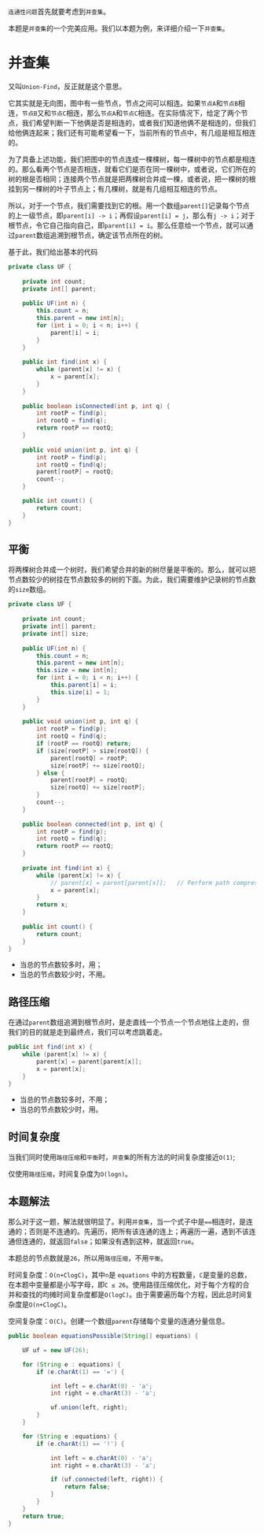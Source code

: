 `连通性问题`首先就要考虑到`并查集`。

本题是`并查集`的一个完美应用。我们以本题为例，来详细介绍一下`并查集`。

# 并查集

又叫`Union-Find`，反正就是这个意思。

它其实就是无向图，图中有一些节点，节点之间可以相连。如果`节点A`和`节点B`相连，`节点B`又和`节点C`相连，那么`节点A`和`节点C`相连。在实际情况下，给定了两个节点，我们希望判断一下他俩是否是相连的，或者我们知道他俩不是相连的，但我们给他俩连起来；我们还有可能希望看一下，当前所有的节点中，有几组是相互相连的。

为了具备上述功能，我们把图中的节点连成一棵棵树，每一棵树中的节点都是相连的。那么看两个节点是否相连，就看它们是否在同一棵树中，或者说，它们所在的树的根是否相同；连接两个节点就是把两棵树合并成一棵，或者说，把一棵树的根挂到另一棵树的叶子节点上；有几棵树，就是有几组相互相连的节点。

所以，对于一个节点，我们需要找到它的根。用一个数组`parent[]`记录每个节点的上一级节点，即`parent[i] -> i`；再假设`parent[i] = j`，那么有`j -> i`；对于根节点，令它自己指向自己，即`parent[i] = i`。那么任意给一个节点，就可以通过`parent`数组追溯到根节点，确定该节点所在的树。

基于此，我们给出基本的代码

```java
private class UF {
  
    private int count;
    private int[] parent;
    
    public UF(int n) {
        this.count = n;
        this.parent = new int[n];
        for (int i = 0; i < n; i++) {
            parent[i] = i;
        }
    }
    
    public int find(int x) {
        while (parent[x] != x) {
            x = parent[x];
        }
    }
    
    public boolean isConnected(int p, int q) {
        int rootP = find(p);
        int rootQ = find(q);
        return rootP == rootQ;
    }
    
    public void union(int p, int q) {
        int rootP = find(p);
        int rootQ = find(q);
        parent[rootP] = rootQ;
        count--;
    }

    public int count() {
        return count;
    }
}
```

## 平衡

将两棵树合并成一个树时，我们希望合并的新的树尽量是平衡的。那么，就可以把节点数较少的树挂在节点数较多的树的下面。为此，我们需要维护记录树的节点数的`size`数组。

```java
private class UF {
    
    private int count;
    private int[] parent;
    private int[] size;
    
    public UF(int n) {
        this.count = n;
        this.parent = new int[n];
        this.size = new int[n];
        for (int i = 0; i < n; i++) {
            this.parent[i] = i;
            this.size[i] = 1;
        }
    }
    
    public void union(int p, int q) {
        int rootP = find(p);
        int rootQ = find(q);
        if (rootP == rootQ) return;
        if (size[rootP] > size[rootQ]) {
            parent[rootQ] = rootP;
            size[rootP] += size[rootQ];
        } else {
            parent[rootP] = rootQ;
            size[rootQ] += size[rootP];
        }
        count--;
    }
    
    public boolean connected(int p, int q) {
        int rootP = find(p);
        int rootQ = find(q);
        return rootP == rootQ;
    }
    
    private int find(int x) {
        while (parent[x] != x) {
            // parent[x] = parent[parent[x]];   // Perform path compression
            x = parent[x];
        }
        return x;
    }
    
    public int count() {
        return count;
    }
}
```

- 当总的节点数较多时，用；
- 当总的节点数较少时，不用。

## 路径压缩

在通过`parent`数组追溯到根节点时，是走直线一个节点一个节点地往上走的，但我们的目的就是走到最终点，我们可以考虑跳着走。

```java
public int find(int x) {
    while (parent[x] != x) {
        parent[x] = parent[parent[x]];
        x = parent[x];
    }
}
```

- 当总的节点数较多时，不用；
- 当总的节点数较少时，用。

## 时间复杂度

当我们同时使用`路径压缩`和`平衡`时，`并查集`的所有方法的时间复杂度接近`O(1)`;

仅使用`路径压缩`，时间复杂度为`O(logn)`。

## 本题解法

那么对于这一题，解法就很明显了。利用`并查集`，当一个式子中是`==`相连时，是连通的；否则是不连通的。先遍历，把所有该连通的连上；再遍历一遍，遇到不该连通但连通的，就返回`false`；如果没有遇到这种，就返回`true`。

本题总的节点数就是`26`，所以用`路径压缩`，不用`平衡`。

时间复杂度：`O(n+ClogC)`，其中`n`是 `equations` 中的方程数量，`C`是变量的总数，在本题中变量都是小写字母，即`C ≤ 26`。使用路径压缩优化，对于每个方程的合并和查找的均摊时间复杂度都是`O(logC)`。由于需要遍历每个方程，因此总时间复杂度是`O(n+ClogC)`。

空间复杂度：`O(C)`。创建一个数组`parent`存储每个变量的连通分量信息。

```java
public boolean equationsPossible(String[] equations) {

    UF uf = new UF(26);

    for (String e : equations) {
        if (e.charAt(1) == '=') {

            int left = e.charAt(0) - 'a';
            int right = e.charAt(3) - 'a';

            uf.union(left, right);
        }
    }

    for (String e :equations) {
        if (e.charAt(1) == '!') {

            int left = e.charAt(0) - 'a';
            int right = e.charAt(3) - 'a';

            if (uf.connected(left, right)) {
                return false;
            }
        }
    }
    return true;
}
```
